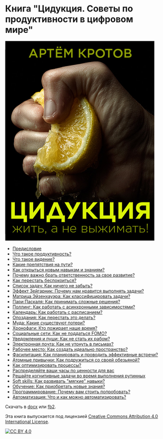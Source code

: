 # Книга "Цидукция. Советы по продуктивности в цифровом мире"

![cover.png](./distr/cover.jpg)

- [Предисловие](foreword.md)
- [Что такое продуктивность?](productivity.md)
- [Что такое видение?](vision.md)
- [Какие препятствия на пути?](thinking-slow-and-fast.md)
- [Как открыться новым навыкам и знаниям?](open-mind.md)
- [Почему важно брать ответственность за свое развитие?](obligation.md)
- [Как перестать беспокоиться?](stop-worrying.md)
- [Список задач: Как ничего не забыть?](to-do-list.md)
- [Эффект Зейгарник: Почему нам нравится выполнять задачи?](effect-zeigarnik.md)
- [Матрица Эйзенхауэра: Как классифицировать задачи?](eisenhower-matrix.md)
- [Пари Паскаля: Как принимать сложные решения?](paskal.md)
- [Поллинг: Как работать с асинхронными зависимостями?](async.md)
- [Календарь: Как работать с расписанием?](calendar.md)
- [Опоздания: Как перестать это делать?](not-late.md)
- [Муда: Какие существуют потери?](muda.md)
- [Хронофаги: Кто пожирает наше время?](chronofags.md)
- [Социальные сети: Как не поддаться FOMO?](social-networks.md)
- [Уведомления и пуши: Как не стать их рабом?](disable-pushes.md)
- [Электронная почта: Как не утонуть в письмах?](email.md)
- [Рабочее место: Как создать идеально пространство?](workspace.md)
- [Фасилитация: Как планировать и проводить эффективные встречи?](facilitation.md)
- [Атомные привычки: Как подружиться со своей обезьяной?](habbits.md)
- [Как оптимизировать процессы?](process.md)
- [Распределяйте ваши часы по ценности для вас](vechernye-chasi.md)
- [Решайте когнитивные задачи во время выполнения рутинных](organy-chuvstv.md)
- [Soft skills: Как развивать "мягкие" навыки?](soft-skills.md)
- [Обучение: Как приобретать новые знания?](learning.md)
- [Программирование: Почему вам стоить попробовать?](programming.md)
- [Автоматизация: Что и как можно автоматизировать?](automation.md)

Скачать в [docx](distr/the-digital-productivity-book.docx) или [fb2](distr/the-digital-productivity-book.fb2).

Эта книга выпускается под лицензией [Creative Commons Attribution 4.0 International License][cc-by].

[![CC BY 4.0][cc-by-image]][cc-by]

[cc-by]: LICENSE
[cc-by-image]: https://i.creativecommons.org/l/by/4.0/88x31.png
